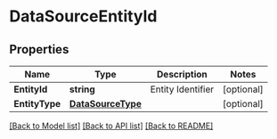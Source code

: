 # DataSourceEntityId

## Properties

Name | Type | Description | Notes
------------ | ------------- | ------------- | -------------
**EntityId** | **string** | Entity Identifier | [optional] 
**EntityType** | [**DataSourceType**](DataSourceType.md) |  | [optional] 

[[Back to Model list]](../README.md#documentation-for-models) [[Back to API list]](../README.md#documentation-for-api-endpoints) [[Back to README]](../README.md)



